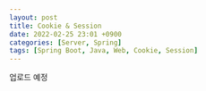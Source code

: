 ```yaml
---
layout: post
title: Cookie & Session
date: 2022-02-25 23:01 +0900
categories: [Server, Spring]
tags: [Spring Boot, Java, Web, Cookie, Session]
---
```




업로드 예정
